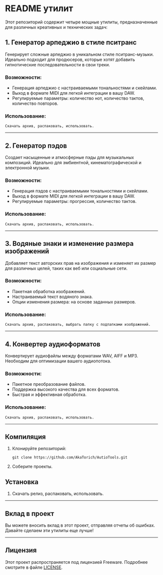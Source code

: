 # README утилит

Этот репозиторий содержит четыре мощные утилиты, предназначенные для различных креативных и технических задач:

## 1. Генератор арпеджио в стиле пситранс
Генерирует сложные арпеджио в уникальном стиле пситранс-музыки. Идеально подходит для продюсеров, которые хотят добавить гипнотические последовательности в свои треки.

### Возможности:
- Генерация арпеджио с настраиваемыми тональностями и скейлами.
- Выход в формате MIDI для легкой интеграции в вашу DAW.
- Регулируемые параметры: количество нот, количество тактов, количество повторов.

### Использование:
```
Скачать архив, распаковать, использовать.
```

---

## 2. Генератор пэдов
Создает насыщенные и атмосферные пэды для музыкальных композиций. Идеально для эмбиентной, кинематографической и электронной музыки.

### Возможности:
- Генерация пэдов с настраиваемыми тональностями и скейлами.
- Выход в формате MIDI для легкой интеграции в вашу DAW.
- Регулируемые параметры: прогрессия, количество тактов.

### Использование:
```
Скачать архив, распаковать, использовать.
```

---

## 3. Водяные знаки и изменение размера изображений
Добавляет текст авторских прав на изображения и изменяет их размер для различных целей, таких как веб или социальные сети.

### Возможности:
- Пакетная обработка изображений.
- Настраиваемый текст водяного знака.
- Опции изменения размера: на основе заданных размеров.

### Использование:
```
Скачать архив, распаковать, выбрать папку с подпапками изображений.
```

---

## 4. Конвертер аудиоформатов
Конвертирует аудиофайлы между форматами WAV, AIFF и MP3. Необходим для оптимизации вашего аудиопотока.

### Возможности:
- Пакетное преобразование файлов.
- Поддержка высокого качества для всех форматов.
- Быстрая и эффективная обработка.

### Использование:
```
Скачать архив, распаковать, использовать.
```

---

## Компиляция
1. Клонируйте репозиторий:
   ```
   git clone https://github.com/AkaTorich/AutioTools.git
   ```
2. Соберите проекты.

## Установка
1. Скачать релиз, распаковать, использовать.

---

## Вклад в проект
Вы можете вносить вклад в этот проект, отправляя отчеты об ошибках. Давайте сделаем эти утилиты еще лучше!

---

## Лицензия
Этот проект распространяется под лицензией Freeware. Подробнее смотрите в файле [LICENSE](LICENSE).
